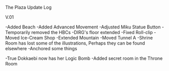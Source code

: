 The Plaza Update Log

V.01

-Added Beach
-Added Advanced Movement
-Adjusted Miku Statue Button
-Temporarily removed the HBCs
-DIRG's floor extended
-Fixed Roll-clip
-Moved Ice-Cream Shop
-Extended Mountain
-Moved Tunnel A
-Shrine Room has lost some of the illustrations, Perhaps they can be found elsewhere
-Anchored some things

-True Dokkaebi now has her Logic Bomb
-Added secret room in the Throne Room
